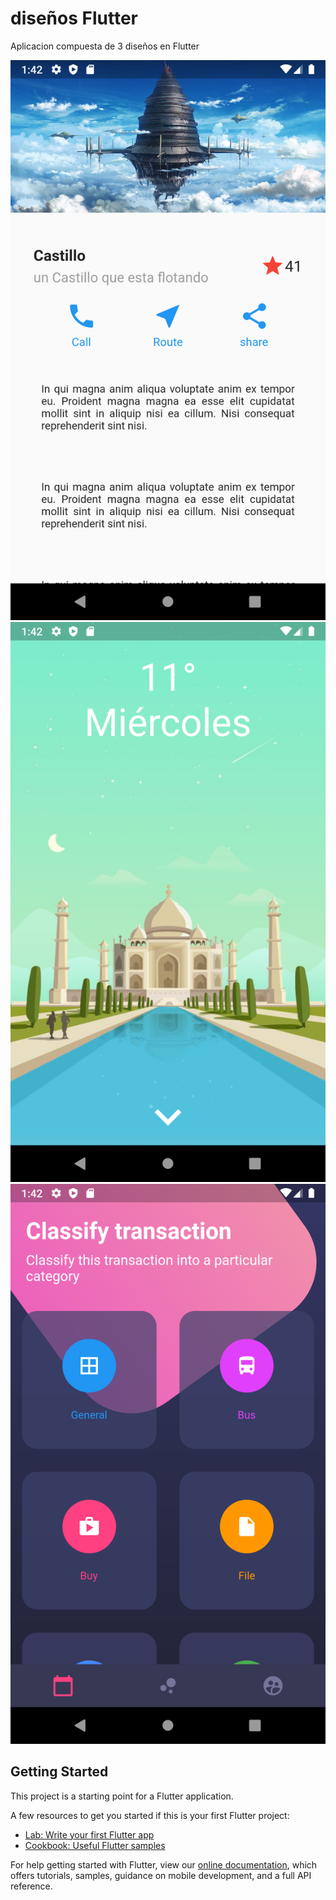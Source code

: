 # diseños Flutter

Aplicacion compuesta de 3 diseños en Flutter

![diseño_1](./screenshots/1.png)
![diseño_2](./screenshots/2.png)
![diseño_3](./screenshots/3.png)

## Getting Started

This project is a starting point for a Flutter application.

A few resources to get you started if this is your first Flutter project:

- [Lab: Write your first Flutter app](https://flutter.dev/docs/get-started/codelab)
- [Cookbook: Useful Flutter samples](https://flutter.dev/docs/cookbook)

For help getting started with Flutter, view our
[online documentation](https://flutter.dev/docs), which offers tutorials,
samples, guidance on mobile development, and a full API reference.
